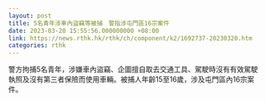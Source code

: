 ```yaml
---
layout: post
title: 5名青年涉車內盜竊等被捕　警指涉屯門區16宗案件
date: 2023-03-20 15:55:56.000000000 +08:00
link: https://news.rthk.hk/rthk/ch/component/k2/1692737-20230320.htm
categories: rthk
---
```


警方拘捕5名青年，涉嫌車內盜竊、企圖擅自取去交通工具、駕駛時沒有有效駕駛執照及沒有第三者保險而使用車輛。被捕人年齡15至16歲，涉及屯門區內16宗案件。

